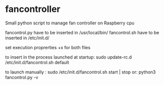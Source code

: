 # fancontroller
Small python script to manage fan controller on Raspberry cpu

fancontrol.py have to be inserted in /usr/local/bin/
fancontrol.sh have to be inserted in /etc/init.d/

set execution proprerties +x for both files

to insert in the process launched at startup:
  sudo update-rc.d /etc/init.d/fancontrol.sh default

to launch manually : 
  sudo /etc/init.d/fancontrol.sh start | stop
or:
  python3 fancontrol.py -v 


